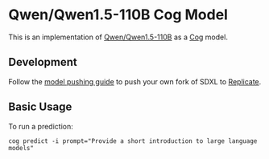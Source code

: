 # Qwen/Qwen1.5-110B Cog Model

This is an implementation of [Qwen/Qwen1.5-110B](https://huggingface.co/Qwen/Qwen1.5-110B) as a [Cog](https://github.com/replicate/cog) model.

## Development

Follow the [model pushing guide](https://replicate.com/docs/guides/push-a-model) to push your own fork of SDXL to [Replicate](https://replicate.com).

## Basic Usage

To run a prediction:

    cog predict -i prompt="Provide a short introduction to large language models"
